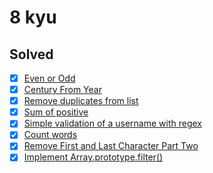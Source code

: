 # 8 kyu

## Solved

* [x] [Even or Odd](https://www.codewars.com/kata/53da3dbb4a5168369a0000fe)
* [x] [Century From Year](https://www.codewars.com/kata/5a3fe3dde1ce0e8ed6000097)
* [x] [Remove duplicates from list](https://www.codewars.com/kata/57a5b0dfcf1fa526bb000118)
* [x] [Sum of positive](https://www.codewars.com/kata/5715eaedb436cf5606000381)
* [x] [Simple validation of a username with regex](https://www.codewars.com/kata/56a3f08aa9a6cc9b75000023)
* [x] [Count words](https://www.codewars.com/kata/570cc83df616a85944001315)
* [x] [Remove First and Last Character Part Two](https://www.codewars.com/kata/570597e258b58f6edc00230d)
* [x] [Implement Array.prototype.filter()](https://www.codewars.com/kata/56dd9b84fe5754786f0014f7)
